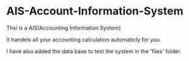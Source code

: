 ﻿# AIS-Account-Information-System

Thsi is a AIS(Accounting Information System)

It handels all your accounting calculation automaticly for you.

I have also added the data base to test the system in the 'files' folder.
